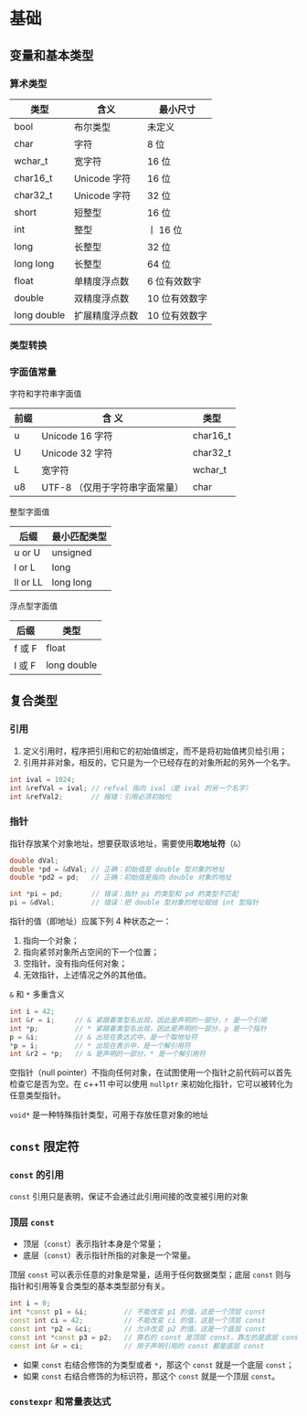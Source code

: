 # 基础

## 变量和基本类型

### 算术类型

| 类型        | 含义           | 最小尺寸      |
| ----------- | -------------- | ------------- |
| bool        | 布尔类型       | 未定义        |
| char        | 字符           | 8 位          |
| wchar_t     | 宽字符         | 16 位         |
| char16_t    | Unicode 字符   | 16 位         |
| char32_t    | Unicode 字符   | 32 位         |
| short       | 短整型         | 16 位         |
| int         | 整型           | 丨 16 位      |
| long        | 长整型         | 32 位         |
| long long   | 长整型         | 64 位         |
| float       | 单精度浮点数   | 6 位有效数字  |
| double      | 双精度浮点数   | 10 位有效数字 |
| long double | 扩展精度浮点数 | 10 位有效数字 |

### 类型转换

### 字面值常量

字符和字符串字面值

| 前缀 | 含 义                          | 类型     |
| ---- | ------------------------------ | -------- |
| u    | Unicode 16 字符                | char16_t |
| U    | Unicode 32 字符                | char32_t |
| L    | 宽字符                         | wchar_t  |
| u8   | UTF-8 （仅用于字符串字面常量） | char     |

整型字面值

| 后缀     | 最小匹配类型 |
| -------- | ------------ |
| u or U   | unsigned     |
| l or L   | long         |
| ll or LL | long long    |

浮点型字面值

| 后缀   | 类型        |
| ------ | ----------- |
| f 或 F | float       |
| l 或 F | long double |

## 复合类型

### 引用

1. 定义引用时，程序把引用和它的初始值绑定，而不是将初始值拷贝给引用；
2. 引用并非对象，相反的，它只是为一个已经存在的对象所起的另外一个名字。

```cpp
int ival = 1024;
int &refVal = ival; // refval 指向 ival（是 ival 的另一个名字）
int &refVal2;       // 报错：引用必须初始化
```

### 指针

指针存放某个对象地址，想要获取该地址，需要使用**取地址符**（`&`）

```cpp
double dVal;
double *pd = &dVal; // 正确：初始值是 double 型对象的地址
double *pd2 = pd;   // 正确：初始值是指向 double 对象的地址

int *pi = pd;       // 错误：指针 pi 的类型和 pd 的类型不匹配
pi = &dVal;         // 错误：把 double 型对象的地址赋给 int 型指针
```

指针的值（即地址）应属下列 4 种状态之一：

1. 指向一个对象；
2. 指向紧邻对象所占空间的下一个位置；
3. 空指针，没有指向任何对象；
4. 无效指针，上述情况之外的其他值。

`&` 和 `*` 多重含义

```cpp
int i = 42;
int &r = i;     // & 紧跟着类型名出现，因此是声明的一部分，r 是一个引用
int *p;         // * 紧跟着类型名出现，因此是声明的一部分，p 是一个指针
p = &i;         // & 出现在表达式中，是一个取地址符
*p = i;         // * 出现在表示中，是一个解引用符
int &r2 = *p;   // & 是声明的一部分，* 是一个解引用符
```

空指针（null pointer）不指向任何对象，在试图使用一个指针之前代码可以首先检查它是否为空。在 c++11 中可以使用 `nullptr` 来初始化指针，它可以被转化为任意类型指针。

`void*` 是一种特殊指针类型，可用于存放任意对象的地址

## `const` 限定符

### `const` 的引用

`const` 引用只是表明，保证不会通过此引用间接的改变被引用的对象

### 顶层 `const`

- 顶层（`const`）表示指针本身是个常量；
- 底层（`const`）表示指针所指的对象是一个常量。

顶层 `const` 可以表示任意的对象是常量，适用于任何数据类型；底层 `const` 则与指针和引用等复合类型的基本类型部分有关。

```cpp
int i = 0;
int *const p1 = &i;         // 不能改变 p1 的值，这是一个顶层 const
const int ci = 42;          // 不能改变 ci 的值，这是一个顶层 const
const int *p2 = &ci;        // 允许改变 p2 的值，这是一个底层 const
const int *const p3 = p2;   // 靠右的 const 是顶层 const，靠左的是底层 const
const int &r = ci;          // 用于声明引用的 const 都是底层 const
```

- 如果 `const` 右结合修饰的为类型或者 `*`，那这个 `const` 就是一个底层 `const`；
- 如果 `const` 右结合修饰的为标识符，那这个 `const` 就是一个顶层 `const`。

### `constexpr` 和常量表达式

